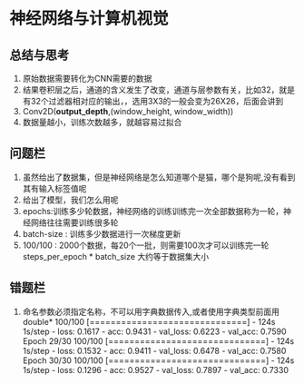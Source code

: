 # 神经网络与计算机视觉 
## 总结与思考
1. 原始数据需要转化为CNN需要的数据
2. 结果卷积层之后，通道的含义发生了改变，通道与层参数有关，比如32，就是有32个过滤器相对应的输出，，选用3X3的一般会变为26X26，后面会讲到
3. Conv2D(**output_depth**,(window_height, window_width))
4. 数据量越小，训练次数越多，就越容易过拟合
## 问题栏
1. 虽然给出了数据集，但是神经网络是怎么知道哪个是猫，哪个是狗呢,没有看到其有输入标签值呢
2. 给出了模型，我们怎么用呢
3. epochs:训练多少轮数据，神经网络的训练训练完一次全部数据称为一轮，神经网络往往需要训练很多轮
4. batch-size : 训练多少数据进行一次梯度更新
5. 100/100 : 2000个数据，每20个一批，则需要100次才可以训练完一轮steps_per_epoch * batch_size 大约等于数据集大小
## 错题栏
1. 命名参数必须指定名称，不可以用字典数据传入,或者使用字典类型前面用double*
100/100 [==============================] - 124s 1s/step - loss: 0.1617 - acc: 0.9431 - val_loss: 0.6223 - val_acc: 0.7590
Epoch 29/30
100/100 [==============================] - 124s 1s/step - loss: 0.1532 - acc: 0.9411 - val_loss: 0.6478 - val_acc: 0.7580
Epoch 30/30
100/100 [==============================] - 124s 1s/step - loss: 0.1296 - acc: 0.9527 - val_loss: 0.7897 - val_acc: 0.7330